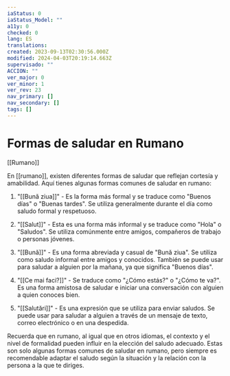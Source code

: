 ```yaml
---
iaStatus: 0
iaStatus_Model: ""
a11y: 0
checked: 0
lang: ES
translations: 
created: 2023-09-13T02:30:56.000Z
modified: 2024-04-03T20:19:14.663Z
supervisado: ""
ACCION: ""
ver_major: 0
ver_minor: 1
ver_rev: 23
nav_primary: []
nav_secondary: []
tags: []
---
```

# Formas de saludar en Rumano

[[Rumano]]

En [[rumano]], existen diferentes formas de saludar que reflejan cortesía y amabilidad. Aquí tienes algunas formas comunes de saludar en rumano:

1.  "[[Bună ziua]]" - Es la forma más formal y se traduce como "Buenos días" o "Buenas tardes". Se utiliza generalmente durante el día como saludo formal y respetuoso.
    
2.  "[[Salut]]" - Esta es una forma más informal y se traduce como "Hola" o "Saludos". Se utiliza comúnmente entre amigos, compañeros de trabajo o personas jóvenes.
    
3.  "[[Bună]]" - Es una forma abreviada y casual de "Bună ziua". Se utiliza como saludo informal entre amigos y conocidos. También se puede usar para saludar a alguien por la mañana, ya que significa "Buenos días".
    
4.  "[[Ce mai faci?]]" - Se traduce como "¿Cómo estás?" o "¿Cómo te va?". Es una forma amistosa de saludar e iniciar una conversación con alguien a quien conoces bien.
    
5.  "[[Salutări]]" - Es una expresión que se utiliza para enviar saludos. Se puede usar para saludar a alguien a través de un mensaje de texto, correo electrónico o en una despedida.
    

Recuerda que en rumano, al igual que en otros idiomas, el contexto y el nivel de formalidad pueden influir en la elección del saludo adecuado. Estas son solo algunas formas comunes de saludar en rumano, pero siempre es recomendable adaptar el saludo según la situación y la relación con la persona a la que te diriges.
